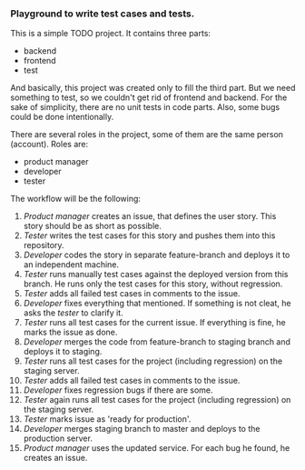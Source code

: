 ### Playground to write test cases and tests.
 

This is a simple TODO project.
It contains three parts:
 * backend
 * frontend
 * test

And basically, this project was created only to fill the third part.
But we need something to test, so we couldn't get rid of frontend and backend.
For the sake of simplicity, there are no unit tests in code parts.
Also, some bugs could be done intentionally.

There are several roles in the project, some of them are the same person (account).
Roles are:
 * product manager
 * developer
 * tester

The workflow will be the following:
1. _Product manager_ creates an issue, that defines the user story. 
This story should be as short as possible. 
2. _Tester_ writes the test cases for this story and pushes them into this repository.
3. _Developer_ codes the story in separate feature-branch and deploys it to an independent machine.
4. _Tester_ runs manually test cases against the deployed version from this branch. He runs only the test cases for this story, without regression.
5. _Tester_ adds all failed test cases in comments to the issue.
6. _Developer_ fixes everything that mentioned. If something is not cleat, he asks the _tester_ to clarify it.
7. _Tester_ runs all test cases for the current issue. If everything is fine, he marks the issue as done.
8. _Developer_ merges the code from feature-branch to staging branch and deploys it to staging. 
9. _Tester_ runs all test cases for the project (including regression) on the staging server.
10. _Tester_ adds all failed test cases in comments to the issue.
11. _Developer_ fixes regression bugs if there are some.
12. _Tester_ again runs all test cases for the project (including regression) on the staging server.
13. _Tester_ marks issue as 'ready for production'.
14. _Developer_ merges staging branch to master and deploys to the production server.
15. _Product manager_ uses the updated service. For each bug he found, he creates an issue.